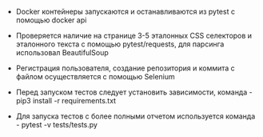 - Docker контейнеры запускаются и останавливаются из pytest с помощью docker api

- Проверяется наличие на странице 3-5 эталонных CSS селекторов и эталонного текста с помощью pytest/requests, для парсинга использовал BeautifulSoup

- Регистрация пользователя, создание репозитория и коммита с файлом осуществляется с помощью Selenium

- Перед запуском тестов следует установить зависимости, команда - pip3 install -r requirements.txt

- Для запуска тестов с более полными отчетом используется команда - pytest -v tests/tests.py
